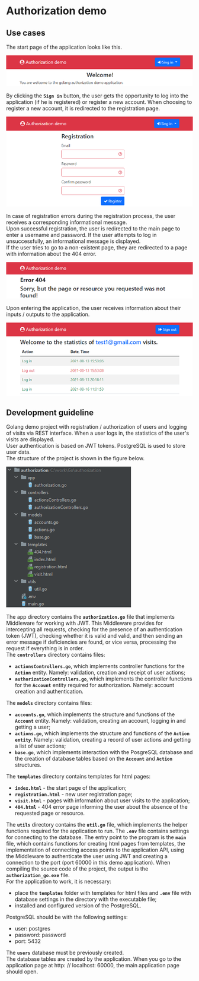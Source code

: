 # Authorization demo
## Use cases  
The start page of the application looks like this.  

![Authorization demo start html-page](https://raw.githubusercontent.com/rednavis/golang-demos/main/authorization/images/image2.png "Authorization demo start html-page")  

By clicking the **`Sign in`** button, the user gets the opportunity to log into the application (if he is registered) or register a new account. When choosing to register a new account, it is redirected to the registration page.  

![New user registration html-page](https://raw.githubusercontent.com/rednavis/golang-demos/main/authorization/images/image3.png "New user registration html-page")  

In case of registration errors during the registration process, the user receives a corresponding informational message.  
Upon successful registration, the user is redirected to the main page to enter a username and password.
If the user attempts to log in unsuccessfully, an informational message is displayed.  
If the user tries to go to a non-existent page, they are redirected to a page with information about the 404 error.

![Error 404 html-page](https://raw.githubusercontent.com/rednavis/golang-demos/main/authorization/images/image5.png "Error 404 html-page")  

Upon entering the application, the user receives information about their inputs / outputs to the application.

![User info html-page](https://raw.githubusercontent.com/rednavis/golang-demos/main/authorization/images/image4.png "User info html-page")

## Development guideline  
Golang demo project with registration / authorization of users and logging of visits via REST interface. When a user logs in, the statistics of the user's visits are displayed.  
User authentication is based on JWT tokens. PostgreSQL is used to store user data.  
The structure of the project is shown in the figure below.  

![Project structure](https://raw.githubusercontent.com/rednavis/golang-demos/main/authorization/images/image1.png "Project structure")  

The app directory contains the **`authorization.go`** file that implements Middleware for working with JWT. This Middleware provides for intercepting all requests, checking for the presence of an authentication token (JWT), checking whether it is valid and valid, and then sending an error message if deficiencies are found, or vice versa, processing the request if everything is in order.  
The **`controllers`** directory contains files:
- **`actionsControllers.go`**, which implements controller functions for the **`Action`** entity. Namely:
 validation, creation and receipt of user actions;
- **`authorizationControllers.go`**, which implements the controller functions for the **`Account`** entity required for authorization. Namely: account creation and authentication.  

The **`models`** directory contains files:
- **`accounts.go`**, which implements the structure and functions of the **`Account`** entity. Namely: validation, creating an account, logging in and getting a user;
- **`actions.go`**, which implements the structure and functions of the **`Action entity`**. Namely: validation, creating a record of user actions and getting a list of user actions;
- **`base.go`**, which implements interaction with the PosgreSQL database and the creation of database tables based on the **`Account`** and **`Action`** structures.  

The **`templates`** directory contains templates for html pages:
- **`index.html`** - the start page of the application;
- **`registration.html`** - new user registration page;
- **`visit.html`** - pages with information about user visits to the application;
- **`404.html`** - 404 error page informing the user about the absence of the requested page or resource.  

The **`utils`** directory contains the **`util.go`** file, which implements the helper functions required for the application to run.
The **`.env`** file contains settings for connecting to the database.
The entry point to the program is the **`main`** file, which contains functions for creating html pages from templates, the implementation of connecting access points to the application API, using the Middleware to authenticate the user using JWT and creating a connection to the port (port 60000 in this demo application).
When compiling the source code of the project, the output is the **`authorization_go.exe`** file.  
For the application to work, it is necessary:  
- place the **`templates`** folder with templates for html files and **`.env`** file with database settings in the directory with the executable file;  
- installed and configured version of the PostgreSQL.
  
PostgreSQL should be with the following settings:  
- user: postgres  
- password: password  
- port: 5432  

The **`users`** database must be previously created.  
The database tables are created by the application.
When you go to the application page at http: // localhost: 60000, the main application page should open.
